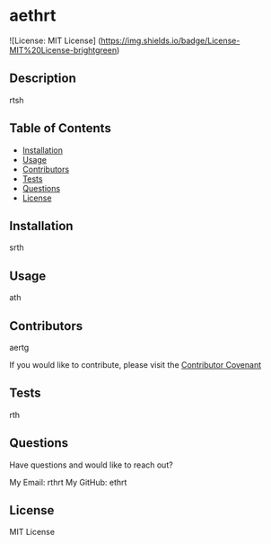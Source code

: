 
  # aethrt
  ![License: MIT License] (https://img.shields.io/badge/License-MIT%20License-brightgreen)

  ## Description
  rtsh

  ## Table of Contents
  * [Installation](#Installation)
  * [Usage](#Usage)
  * [Contributors](Contributors)
  * [Tests](#Tests)
  * [Questions](#Questions)
  * [License](License)

  ## Installation
  srth

  ## Usage
  ath

  ## Contributors
  aertg

  If you would like to contribute, please visit the [Contributor Covenant](https://www.contributor-covenant.org/)

  ## Tests
  rth

  ## Questions
  Have questions and would like to reach out?
  
  My Email: rthrt
  My GitHub: ethrt

  ## License
  MIT License
  